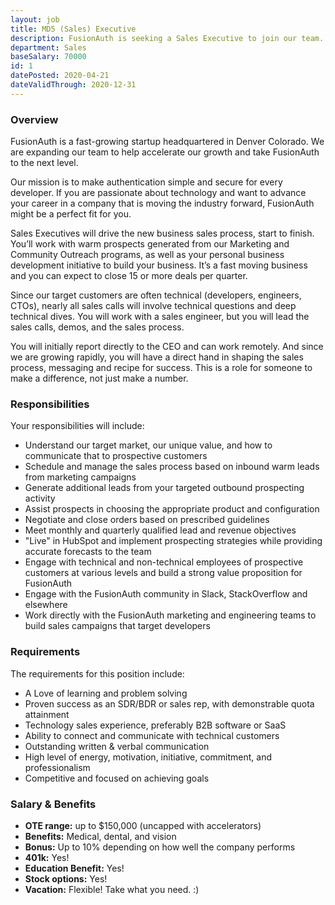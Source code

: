 ```yaml
---
layout: job
title: MD5 (Sales) Executive
description: FusionAuth is seeking a Sales Executive to join our team. Learn about this position and apply today.
department: Sales
baseSalary: 70000
id: 1
datePosted: 2020-04-21
dateValidThrough: 2020-12-31
---
```


### Overview

FusionAuth is a fast-growing startup headquartered in Denver Colorado. We are expanding our team to help accelerate our growth and take FusionAuth to the next level.

Our mission is to make authentication simple and secure for every developer. If you are passionate about technology and want to advance your career in a company that is moving the industry forward, FusionAuth might be a perfect fit for you.

Sales Executives will drive the new business sales process, start to finish.  You’ll work with warm prospects generated from our Marketing and Community Outreach programs, as well as your personal business development initiative to build your business.  It’s a fast moving business and you can expect to close 15 or more deals per quarter.

Since our target customers are often technical (developers, engineers, CTOs), nearly all sales calls will involve technical questions and deep technical dives. You will work with a sales engineer, but you will lead the sales calls, demos, and the sales process.

You will initially report directly to the CEO and can work remotely. And since we are growing rapidly, you will have a direct hand in shaping the sales process, messaging and recipe for success. This is a role for someone to make a difference, not just make a number.

### Responsibilities

Your responsibilities will include:

* Understand our target market, our unique value, and how to communicate that to prospective customers
* Schedule and manage the sales process based on inbound warm leads from marketing campaigns
* Generate additional leads from your targeted outbound prospecting activity
* Assist prospects in choosing the appropriate product and configuration
* Negotiate and close orders based on prescribed guidelines
* Meet monthly and quarterly qualified lead and revenue objectives
* "Live" in HubSpot and implement prospecting strategies while providing accurate forecasts to the team
* Engage with technical and non-technical employees of prospective customers at various levels and build a strong value proposition for FusionAuth
* Engage with the FusionAuth community in Slack, StackOverflow and elsewhere
* Work directly with the FusionAuth marketing and engineering teams to build sales campaigns that target developers

### Requirements

The requirements for this position include:

* A Love of learning and problem solving
* Proven success as an SDR/BDR or sales rep, with demonstrable quota attainment
* Technology sales experience, preferably B2B software or SaaS
* Ability to connect and communicate with technical customers
* Outstanding written & verbal communication
* High level of energy, motivation, initiative, commitment, and professionalism
* Competitive and focused on achieving goals

### Salary & Benefits

* **OTE range:** up to $150,000 (uncapped with accelerators)
* **Benefits:** Medical, dental, and vision
* **Bonus:** Up to 10% depending on how well the company performs
* **401k:** Yes!
* **Education Benefit:** Yes!
* **Stock options:** Yes!
* **Vacation:** Flexible! Take what you need. :)
